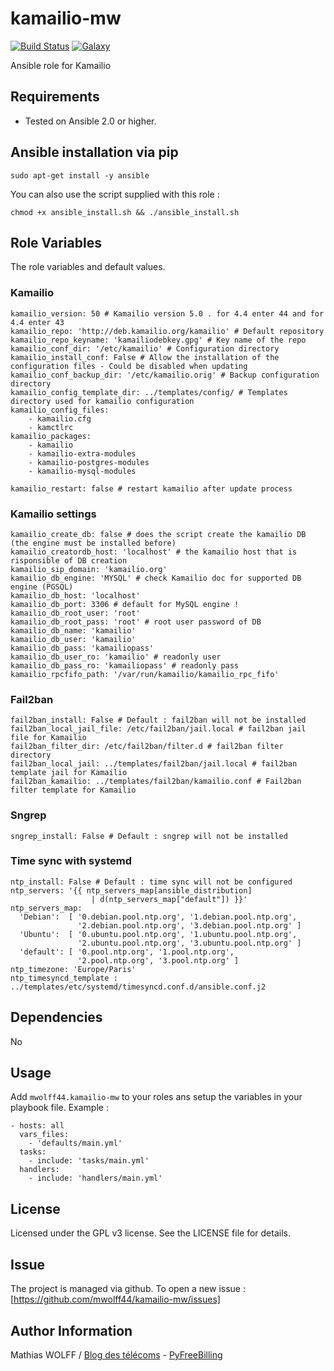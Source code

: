 kamailio-mw
=============

[![Build Status](https://travis-ci.org/mwolff44/kamailio-mw.png)](https://travis-ci.org/mwolff44/kamailio-mw)
[![Galaxy](http://img.shields.io/badge/galaxy-mwolff44.kamailio--mw-blue.svg?style=flat-square)](https://galaxy.ansible.com/mwolff44/kamailio-mw)


Ansible role for Kamailio

Requirements
------------

- Tested on Ansible 2.0 or higher.

Ansible installation via pip
----------------------------


    sudo apt-get install -y ansible


You can also use the script supplied with this role :


    chmod +x ansible_install.sh && ./ansible_install.sh


Role Variables
--------------

The role variables and default values.

### Kamailio

    kamailio_version: 50 # Kamailio version 5.0 . for 4.4 enter 44 and for 4.4 enter 43
    kamailio_repo: 'http://deb.kamailio.org/kamailio' # Default repository
    kamailio_repo_keyname: 'kamailiodebkey.gpg' # Key name of the repo
    kamailio_conf_dir: '/etc/kamailio' # Configuration directory
    kamailio_install_conf: False # Allow the installation of the configuration files - Could be disabled when updating
    kamailio_conf_backup_dir: '/etc/kamailio.orig' # Backup configuration directory
    kamailio_config_template_dir: ../templates/config/ # Templates directory used for kamailio configuration
    kamailio_config_files:
        - kamailio.cfg
        - kamctlrc
    kamailio_packages:
        - kamailio
        - kamailio-extra-modules
        - kamailio-postgres-modules
        - kamailio-mysql-modules

    kamailio_restart: false # restart kamailio after update process


### Kamailio settings


    kamailio_create_db: false # does the script create the kamailio DB (the engine must be installed before)
    kamailio_creatordb_host: 'localhost' # the kamailio host that is risponsible of DB creation
    kamailio_sip_domain: 'kamailio.org'
    kamailio_db_engine: 'MYSQL' # check Kamailio doc for supported DB engine (PGSQL)
    kamailio_db_host: 'localhost'
    kamailio_db_port: 3306 # default for MySQL engine !
    kamailio_db_root_user: 'root'
    kamailio_db_root_pass: 'root' # root user password of DB
    kamailio_db_name: 'kamailio'
    kamailio_db_user: 'kamailio'
    kamailio_db_pass: 'kamailiopass'
    kamailio_db_user_ro: 'kamailio' # readonly user
    kamailio_db_pass_ro: 'kamailiopass' # readonly pass
    kamailio_rpcfifo_path: '/var/run/kamailio/kamailio_rpc_fifo'


### Fail2ban


    fail2ban_install: False # Default : fail2ban will not be installed
    fail2ban_local_jail_file: /etc/fail2ban/jail.local # fail2ban jail file for Kamailio
    fail2ban_filter_dir: /etc/fail2ban/filter.d # fail2ban filter directory
    fail2ban_local_jail: ../templates/fail2ban/jail.local # fail2ban template jail for Kamailio
    fail2ban_kamailio: ../templates/fail2ban/kamailio.conf # Fail2ban filter template for Kamailio


### Sngrep


    sngrep_install: False # Default : sngrep will not be installed


### Time sync with systemd


    ntp_install: False # Default : time sync will not be configured
    ntp_servers: '{{ ntp_servers_map[ansible_distribution]
                      | d(ntp_servers_map["default"]) }}'
    ntp_servers_map:
      'Debian':  [ '0.debian.pool.ntp.org', '1.debian.pool.ntp.org',
                   '2.debian.pool.ntp.org', '3.debian.pool.ntp.org' ]
      'Ubuntu':  [ '0.ubuntu.pool.ntp.org', '1.ubuntu.pool.ntp.org',
                   '2.ubuntu.pool.ntp.org', '3.ubuntu.pool.ntp.org' ]
      'default': [ '0.pool.ntp.org', '1.pool.ntp.org',
                   '2.pool.ntp.org', '3.pool.ntp.org' ]
    ntp_timezone: 'Europe/Paris'
    ntp_timesyncd_template : ../templates/etc/systemd/timesyncd.conf.d/ansible.conf.j2


Dependencies
------------

No

Usage
-----

Add `mwolff44.kamailio-mw` to your roles ans setup the variables in your playbook file. Example :


    - hosts: all
      vars_files:
        - 'defaults/main.yml'
      tasks:
        - include: 'tasks/main.yml'
      handlers:
        - include: 'handlers/main.yml'



License
-------


Licensed under the GPL v3 license. See the LICENSE file for details.


Issue
-----


The project is managed via github. To open a new issue : [https://github.com/mwolff44/kamailio-mw/issues]


Author Information
------------------

Mathias WOLFF / [Blog des télécoms](http://www.blog-des-telecoms.com) - [PyFreeBilling](https://www.pyfreebilling.com)
